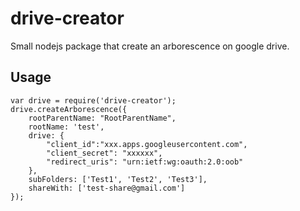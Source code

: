 # drive-creator
Small nodejs package that create an arborescence on google drive.
## Usage

```
var drive = require('drive-creator');
drive.createArborescence({
	rootParentName: "RootParentName",
	rootName: 'test',
	drive: {
		"client_id":"xxx.apps.googleusercontent.com",
		"client_secret": "xxxxxx",
		"redirect_uris": "urn:ietf:wg:oauth:2.0:oob"
	},
	subFolders: ['Test1', 'Test2', 'Test3'],
	shareWith: ['test-share@gmail.com']
});
```

